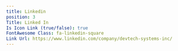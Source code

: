 ```yaml
---
title: Linkedin
position: 3
Title: Linked In
Is Icon Link (true/false): true
FontAwesome Class: fa-linkedin-square
Link Url: https://www.linkedin.com/company/devtech-systems-inc/
---
```


